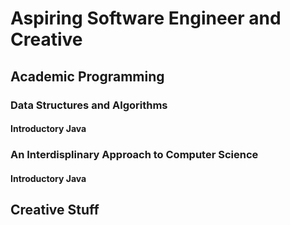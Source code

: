 # Aspiring Software Engineer and Creative

## Academic Programming
### Data Structures and Algorithms
#### Introductory Java

### An Interdisplinary Approach to Computer Science
#### Introductory Java

## Creative Stuff
